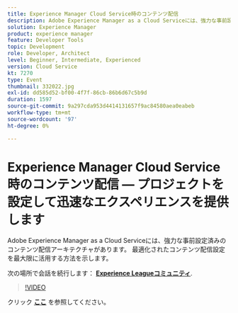 ```yaml
---
title: Experience Manager Cloud Service時のコンテンツ配信
description: Adobe Experience Manager as a Cloud Serviceには、強力な事前設定済みのコンテンツ配信アーキテクチャがあります。 最適化されたコンテンツ配信設定を最大限に活用する方法を示します。 このセッションは、Adobe Developers Live Content イベントの一部として配信されました。
solution: Experience Manager
product: experience manager
feature: Developer Tools
topic: Development
role: Developer, Architect
level: Beginner, Intermediate, Experienced
version: Cloud Service
kt: 7270
type: Event
thumbnail: 332022.jpg
exl-id: dd585d52-bf00-4f7f-86cb-86b6d67c5b9d
duration: 1597
source-git-commit: 9a297cda953d4414131657f9ac84580aea0eabeb
workflow-type: tm+mt
source-wordcount: '97'
ht-degree: 0%

---
```


# Experience Manager Cloud Service時のコンテンツ配信 — プロジェクトを設定して迅速なエクスペリエンスを提供します

Adobe Experience Manager as a Cloud Serviceには、強力な事前設定済みのコンテンツ配信アーキテクチャがあります。 最適化されたコンテンツ配信設定を最大限に活用する方法を示します。

次の場所で会話を続行します： **[Experience Leagueコミュニティ](https://adobe.ly/36Yd3v6)**.

>[!VIDEO](https://video.tv.adobe.com/v/332022/?quality=12&learn=on&hidetitle=true)

クリック **[ここ](/help/adobe-developers-live/assets/content-delivery-on-aemcs.pdf)** を参照してください。

